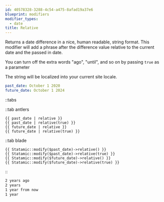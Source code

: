 ```yaml
---
id: 40578328-3288-4c54-a475-8afad19a37e6
blueprint: modifiers
modifier_types:
  - date
title: Relative
---
```

Returns a date difference in a nice, human readable, string format. This modifier will add a phrase after the difference value relative to the current date and the passed in date.

You can turn off the extra words "ago", "until", and so on by passing `true` as a parameter

The string will be localized into your current site locale.

```yaml
past_date: October 1 2020
future_date: October 1 2024
```

::tabs

::tab antlers
```antlers
{{ past_date | relative }}
{{ past_date | relative(true) }}
{{ future_date | relative }}
{{ future_date | relative(true) }}
```
::tab blade
```blade
{{ Statamic::modify($past_date)->relative() }}
{{ Statamic::modify($past_date)->relative(true) }}
{{ Statamic::modify($future_date)->relative() }}
{{ Statamic::modify($future_date)->relative(true) }}
```
::

```html
2 years ago
2 years
1 year from now
1 year
```
